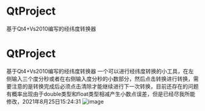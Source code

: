 # QtProject
基于Qt4+Vs2010编写的经纬度转换器
# QtProject
基于Qt4+Vs2010编写的经纬度转换器
一个可以进行经纬度转换的小工具，在左侧输入三个度分秒或者在右侧输入度分秒的小数部分，然后点击转换进行转换，需要注意的是转换完成后必须点击清除才能继续进行下一次转换，目前还存在的问题有概率出现由于double类型和float类型相减产生小数点误差，但是已经尽我所能修改，2021年8月25日15:24:31
![image](https://user-images.githubusercontent.com/66318558/130746264-220d1822-3041-434d-9e8b-3847dbb9b516.png)
